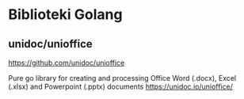 # Biblioteki Golang

## unidoc/unioffice

https://github.com/unidoc/unioffice

Pure go library for creating and processing Office Word (.docx), Excel (.xlsx) and Powerpoint (.pptx) documents https://unidoc.io/unioffice/
